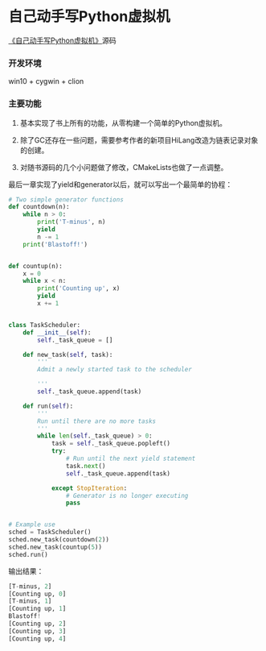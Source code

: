 # 自己动手写Python虚拟机

[《自己动手写Python虚拟机》](https://book.douban.com/subject/34442805/)源码

### 开发环境

win10 + cygwin + clion

### 主要功能

1. 基本实现了书上所有的功能，从零构建一个简单的Python虚拟机。

2. 除了GC还存在一些问题，需要参考作者的新项目HiLang改造为链表记录对象的创建。

3. 对随书源码的几个小问题做了修改，CMakeLists也做了一点调整。



最后一章实现了yield和generator以后，就可以写出一个最简单的协程：

```python
# Two simple generator functions
def countdown(n):
    while n > 0:
        print('T-minus', n)
        yield
        n -= 1
    print('Blastoff!')


def countup(n):
    x = 0
    while x < n:
        print('Counting up', x)
        yield
        x += 1


class TaskScheduler:
    def __init__(self):
        self._task_queue = []

    def new_task(self, task):
        '''
        Admit a newly started task to the scheduler

        '''
        self._task_queue.append(task)

    def run(self):
        '''
        Run until there are no more tasks
        '''
        while len(self._task_queue) > 0:
            task = self._task_queue.popleft()
            try:
                # Run until the next yield statement
                task.next()
                self._task_queue.append(task)

            except StopIteration:
                # Generator is no longer executing
                pass


# Example use
sched = TaskScheduler()
sched.new_task(countdown(2))
sched.new_task(countup(5))
sched.run()
```

输出结果：

```py
[T-minus, 2]
[Counting up, 0]
[T-minus, 1]
[Counting up, 1]
Blastoff!
[Counting up, 2]
[Counting up, 3]
[Counting up, 4]
```



